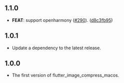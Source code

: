 ## 1.1.0

 - **FEAT**: support openharmony ([#290](https://github.com/fluttercandies/flutter_image_compress/issues/290)). ([d8c3fb95](https://github.com/fluttercandies/flutter_image_compress/commit/d8c3fb95f31e9199161dbf4306b2c98c80037c13))

## 1.0.1

 - Update a dependency to the latest release.

## 1.0.0

- The first version of flutter_image_compress_macos.
